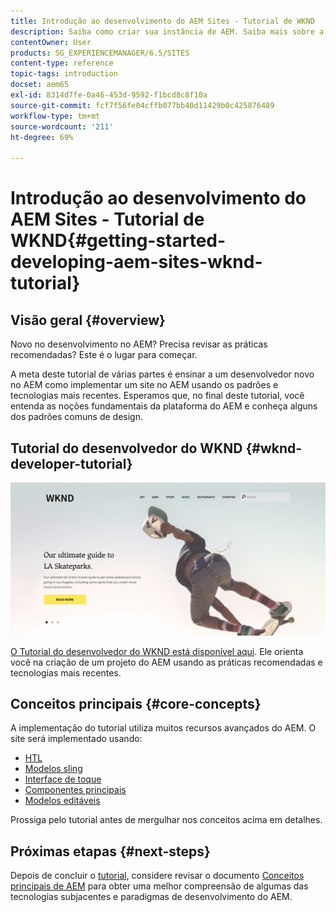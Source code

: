 ```yaml
---
title: Introdução ao desenvolvimento do AEM Sites - Tutorial de WKND
description: Saiba como criar sua instância de AEM. Saiba mais sobre a plataforma e os componentes e encontre informações sobre ferramentas de desenvolvimento e personalização.
contentOwner: User
products: SG_EXPERIENCEMANAGER/6.5/SITES
content-type: reference
topic-tags: introduction
docset: aem65
exl-id: 8314d7fe-0a46-453d-9592-f1bcd8c8f10a
source-git-commit: fcf7f56fe04cffb077bb40d11429b0c425876489
workflow-type: tm+mt
source-wordcount: '211'
ht-degree: 69%

---
```



# Introdução ao desenvolvimento do AEM Sites - Tutorial de WKND{#getting-started-developing-aem-sites-wknd-tutorial}

## Visão geral {#overview}

Novo no desenvolvimento no AEM? Precisa revisar as práticas recomendadas? Este é o lugar para começar.

A meta deste tutorial de várias partes é ensinar a um desenvolvedor novo no AEM como implementar um site no AEM usando os padrões e tecnologias mais recentes. Esperamos que, no final deste tutorial, você entenda as noções fundamentais da plataforma do AEM e conheça alguns dos padrões comuns de design.

## Tutorial do desenvolvedor do WKND {#wknd-developer-tutorial}

![WKND](assets/screen_shot_2018-11-23at152453.png)

[O Tutorial do desenvolvedor do WKND está disponível aqui](https://experienceleague.adobe.com/docs/experience-manager-learn/getting-started-wknd-tutorial-develop/overview.html?lang=pt-BR). Ele orienta você na criação de um projeto do AEM usando as práticas recomendadas e tecnologias mais recentes.

## Conceitos principais {#core-concepts}

A implementação do tutorial utiliza muitos recursos avançados do AEM. O site será implementado usando:

* [HTL](https://experienceleague.adobe.com/docs/experience-manager-htl/content/overview.html?lang=pt-BR)
* [Modelos sling](https://sling.apache.org/documentation/bundles/models.html)
* [Interface de toque](/help/sites-developing/touch-ui-concepts.md)
* [Componentes principais](https://experienceleague.adobe.com/docs/experience-manager-core-components/using/introduction.html?lang=pt-BR)
* [Modelos editáveis](/help/sites-developing/page-templates-editable.md)

Prossiga pelo tutorial antes de mergulhar nos conceitos acima em detalhes.

## Próximas etapas {#next-steps}

Depois de concluir o [tutorial](https://helpx.adobe.com/experience-manager/kt/sites/using/getting-started-wknd-tutorial-develop.html), considere revisar o documento [Conceitos principais de AEM](/help/sites-developing/the-basics.md) para obter uma melhor compreensão de algumas das tecnologias subjacentes e paradigmas de desenvolvimento do AEM.
